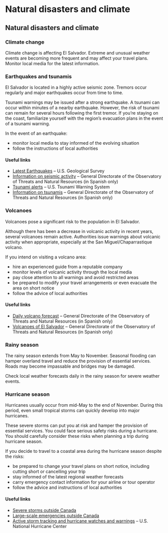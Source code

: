 # Natural disasters and climate

## Natural disasters and climate

### Climate change

Climate change is affecting El Salvador. Extreme and unusual weather events are becoming more frequent and may affect your travel plans. Monitor local media for the latest information.

### Earthquakes and tsunamis

El Salvador is located in a highly active seismic zone. Tremors occur regularly and major earthquakes occur from time to time.

Tsunami warnings may be issued after a strong earthquake. A tsunami can occur within minutes of a nearby earthquake. However, the risk of tsunami can remain for several hours following the first tremor. If you’re staying on the coast, familiarize yourself with the region’s evacuation plans in the event of a tsunami warning.

In the event of an earthquake:

* monitor local media to stay informed of the evolving situation
* follow the instructions of local authorities

#### Useful links

* [Latest Earthquakes](https://earthquake.usgs.gov/earthquakes/map/) – U.S. Geological Survey
* [Information on seismic activity](https://www.snet.gob.sv/informacion/?area=sismologia) – General Directorate of the Observatory of Threats and Natural Resources (in Spanish only)
* [Tsunami alerts](http://tsunami.gov/) – U.S. Tsunami Warning System
* [Information on tsunamis](https://www.snet.gob.sv/informacion/?area=tsunamis) – General Directorate of the Observatory of Threats and Natural Resources (in Spanish only)

### Volcanoes

Volcanoes pose a significant risk to the population in El Salvador.

Although there has been a decrease in volcanic activity in recent years, several volcanoes remain active. Authorities issue warnings about volcanic activity when appropriate, especially at the San Miguel/Chaparrastique volcano.

If you intend on visiting a volcano area:

* hire an experienced guide from a reputable company
* monitor levels of volcanic activity through the local media
* pay close attention to all warnings and avoid restricted areas
* be prepared to modify your travel arrangements or even evacuate the area on short notice
* follow the advice of local authorities

#### Useful links

* [Daily volcano forecast](https://www.snet.gob.sv/) – General Directorate of the Observatory of Threats and Natural Resources (in Spanish only)
* [Volcanoes of El Salvador](https://www.snet.gob.sv/ver/volcanologia) – General Directorate of the Observatory of Threats and Natural Resources (in Spanish only)

### Rainy season

The rainy season extends from May to November. Seasonal flooding can hamper overland travel and reduce the provision of essential services. Roads may become impassable and bridges may be damaged.

Check local weather forecasts daily in the rainy season for severe weather events.

### Hurricane season

Hurricanes usually occur from mid-May to the end of November. During this period, even small tropical storms can quickly develop into major hurricanes.

These severe storms can put you at risk and hamper the provision of essential services. You could face serious safety risks during a hurricane. You should carefully consider these risks when planning a trip during hurricane season.

If you decide to travel to a coastal area during the hurricane season despite the risks:

* be prepared to change your travel plans on short notice, including cutting short or cancelling your trip
* stay informed of the latest regional weather forecasts
* carry emergency contact information for your airline or tour operator
* follow the advice and instructions of local authorities

#### Useful links

* [Severe storms outside Canada](https://travel.gc.ca/travelling/health-safety/hurricanes-typhoons-cyclones-monsoons )
* [Large-scale emergencies outside Canada](https://travel.gc.ca/assistance/emergency-info/large-scale-emergencies-abroad)
* [Active storm tracking and hurricane watches and warnings](http://www.nhc.noaa.gov/) – U.S. National Hurricane Center